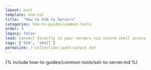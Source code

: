 ```yaml
---
layout: post
template: one-col
title:  "How to SSH to Servers"
categories: how-to-guides/common-tools
order: 3
legacy: false
lead: Connect directly to your servers via secure shell access 
tags: ['SSH', 'shell']
permalink: /:collection/:path:output_ext
---
```


{% include how-to-guides/common-tools/ssh-to-server.md %}
